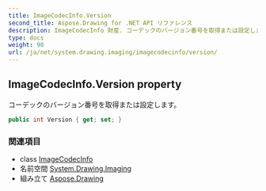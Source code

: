 ```yaml
---
title: ImageCodecInfo.Version
second_title: Aspose.Drawing for .NET API リファレンス
description: ImageCodecInfo 財産. コーデックのバージョン番号を取得または設定します
type: docs
weight: 90
url: /ja/net/system.drawing.imaging/imagecodecinfo/version/
---
```

## ImageCodecInfo.Version property

コーデックのバージョン番号を取得または設定します。

```csharp
public int Version { get; set; }
```

### 関連項目

* class [ImageCodecInfo](../)
* 名前空間 [System.Drawing.Imaging](../../imagecodecinfo/)
* 組み立て [Aspose.Drawing](../../../)



